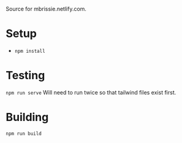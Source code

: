 Source for mbrissie.netlify.com.

# Setup
* `npm install`

# Testing
`npm run serve`
Will need to run twice so that tailwind files exist first.

# Building
`npm run build`